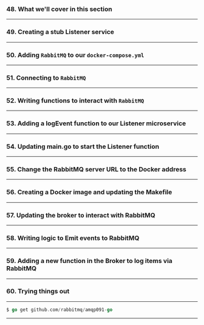 ### 48. What we'll cover in this section

***

### 49. Creating a stub Listener service

***

### 50. Adding `RabbitMQ` to our `docker-compose.yml`

***

### 51. Connecting to `RabbitMQ`

***

### 52. Writing functions to interact with `RabbitMQ`

***

### 53. Adding a logEvent function to our Listener microservice

***

### 54. Updating main.go to start the Listener function

***

### 55. Change the RabbitMQ server URL to the Docker address

***

### 56. Creating a Docker image and updating the Makefile

***

### 57. Updating the broker to interact with RabbitMQ

***

### 58. Writing logic to Emit events to RabbitMQ

***

### 59. Adding a new function in the Broker to log items via RabbitMQ

***

### 60. Trying things out

***

```go
$ go get github.com/rabbitmq/amqp091-go
```

***
